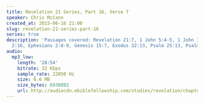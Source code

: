 ```yaml
---
title: Revelation 21 Series, Part 16, Verse 7
speaker: Chris McCann
created_at: 2015-06-16 21:00
slug: revelation-21-series-part-16
series: true
description: 'Passages covered: Revelation 21:7, 1 John 5:4-5, 1 John 3:23, Galatians
  2:16, Ephesians 2:8-9, Genesis 15:7, Exodus 32:13, Psalm 25:13, Psalm 37:9,11,22,29,34.'
audio:
  mp3_low:
    length: '28:54'
    bitrate: 32 Kbps
    sample_rate: 22050 Hz
    size: 6.6 MB
    size_bytes: 6938892
    url: http://audiocdn.ebiblefellowship.com/studies/revelation/chapter-21/2015.06.16_McCann_-_Revelation_21_Series_Part_16.mp3
---
```

